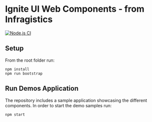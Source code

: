 # Ignite UI Web Components - from Infragistics

[![Node.js CI](https://github.com/IgniteUI/igniteui-webcomponents/workflows/Node.js%20CI/badge.svg)](https://github.com/IgniteUI/igniteui-webcomponents/actions/workflows/node.js.yml)

## Setup

From the root folder run:

```
npm install
npm run bootstrap
```

## Run Demos Application

The repository includes a sample application showcasing the different components.
In order to start the demo samples run:

```
npm start
```

